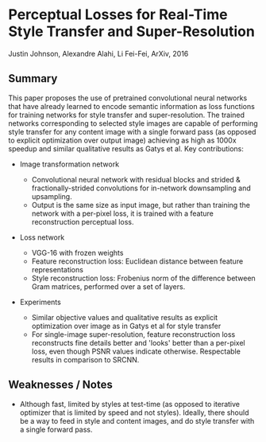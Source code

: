 # Perceptual Losses for Real-Time Style Transfer and Super-Resolution

Justin Johnson, Alexandre Alahi, Li Fei-Fei, ArXiv, 2016

## Summary

This paper proposes the use of pretrained convolutional neural networks that have already learned to encode semantic information as loss functions for training networks for style transfer and super-resolution. The trained networks corresponding to selected style images are capable of performing style transfer for any content image with a single forward pass (as opposed to explicit optimization over output image) achieving as high as 1000x speedup and similar qualitative results as Gatys et al. Key contributions:

- Image transformation network
    - Convolutional neural network with residual blocks and strided & fractionally-strided convolutions for in-network downsampling and upsampling. 
    - Output is the same size as input image, but rather than training the network with a per-pixel loss, it is trained with a feature reconstruction perceptual loss.

- Loss network
    - VGG-16 with frozen weights 
    - Feature reconstruction loss: Euclidean distance between feature representations
    - Style reconstruction loss: Frobenius norm of the difference between Gram matrices, performed over a set of layers.

- Experiments
    - Similar objective values and qualitative results as explicit optimization over image as in Gatys et al for style transfer
    - For single-image super-resolution, feature reconstruction loss reconstructs fine details better and 'looks' better than a per-pixel loss, even though PSNR values indicate otherwise. Respectable results in comparison to SRCNN.

## Weaknesses / Notes

- Although fast, limited by styles at test-time (as opposed to iterative optimizer that is limited by speed and not styles). Ideally, there should be a way to feed in style and content images, and do style transfer with a single forward pass.